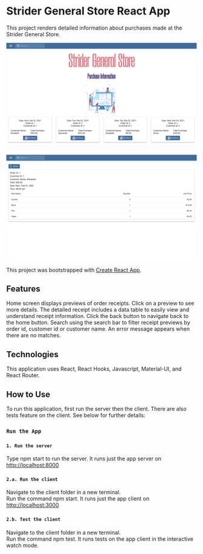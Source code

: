 # Strider General Store React App

This project renders detailed information about purchases made at the Strider General Store.

![Screenshot of home screen](/src/assets/images/strider-home-screen.png)

![Screenshot of receipt screen](/src/assets/images/strider-receipt-screen.png)

This project was bootstrapped with [Create React App](https://github.com/facebook/create-react-app).

## Features

Home screen displays previews of order receipts.
Click on a preview to see more details. The detailed receipt includes a data table to easily view and understand receipt information.
Click the back button to navigate back to the home button.
Search using the search bar to filter receipt previews by order id, customer id or customer name. An error message appears when there are no matches.

## Technologies

This application uses React, React Hooks, Javascript, Material-UI, and React Router.

## How to Use

To run this application, first run the server then the client. There are also tests feature on the client. See below for further details:

### `Run the App`

#### `1. Run the server`

Type npm start to run the server.
It runs just the app server on [http://localhost:8000](http://localhost:8000)

#### `2.a. Run the client`

Navigate to the client folder in a new terminal.  
Run the command npm start.
It runs just the app client on [http://localhost:3000](http://localhost:3000)

#### `2.b. Test the client`

Navigate to the client folder in a new terminal.  
Run the command npm test.
It runs tests on the app client in the interactive watch mode.
